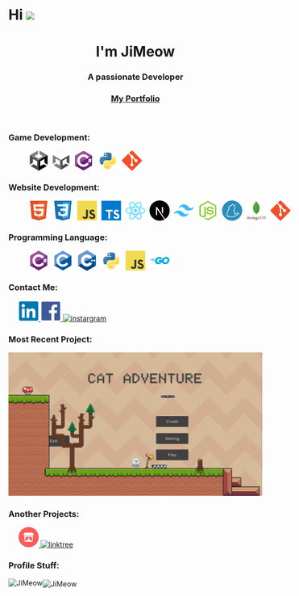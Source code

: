 # Hi ![](https://user-images.githubusercontent.com/18350557/176309783-0785949b-9127-417c-8b55-ab5a4333674e.gif)
<h1 align="center">I'm JiMeow</h1>
<h3 align="center" class="red">A passionate Developer</h3>
<h3 align="center" > <a href="https://jimeow-portfolio.vercel.app">My Portfolio </a></h3>


<br>
<div style="display: flex; flex-direction: column;">
    <h3 style="">Game Development:</h3>
    <div style="display: flex; gap: 8px; margin-left: 16px;">
        &nbsp;&nbsp;&nbsp;&nbsp;
        <img src="https://raw.githubusercontent.com/devicons/devicon/master/icons/unity/unity-original.svg#gh-light-mode-only" alt="unity" width="40" height="40"/>
        <img src="unity-black-theme.png#gh-dark-mode-only#gh-dark-mode-only" alt="unity" width="33" height="38"/>
        <img src="https://raw.githubusercontent.com/devicons/devicon/master/icons/csharp/csharp-original.svg" alt="csharp" width="40" height="40"/> 
        <img src="https://raw.githubusercontent.com/devicons/devicon/master/icons/python/python-original.svg" alt="python" width="40" height="40"/>
        <img src="https://raw.githubusercontent.com/devicons/devicon/55609aa5bd817ff167afce0d965585c92040787a/icons/git/git-plain.svg" alt="git" width="40" height="40"/>
    </div>
    <h3 style="">Website Development:</h3>
    <div style="display: flex; gap: 8px; margin-left: 16px;">
        &nbsp;&nbsp;&nbsp;&nbsp;
        <img src="https://raw.githubusercontent.com/devicons/devicon/master/icons/html5/html5-original.svg" alt="html5" width="40" height="40"/>
        <img src="https://raw.githubusercontent.com/devicons/devicon/55609aa5bd817ff167afce0d965585c92040787a/icons/css3/css3-original.svg" alt="css" width="40" height="40"/>
        <img src="https://raw.githubusercontent.com/devicons/devicon/55609aa5bd817ff167afce0d965585c92040787a/icons/javascript/javascript-original.svg" alt="javascripts" width="40" height="40"/>
        <img src="https://raw.githubusercontent.com/devicons/devicon/55609aa5bd817ff167afce0d965585c92040787a/icons/typescript/typescript-original.svg" alt="typescripts" width="40" height="40"/>
        <img src="https://raw.githubusercontent.com/devicons/devicon/master/icons/react/react-original.svg" alt="react" width="40" height="40"/>
        <img src="https://raw.githubusercontent.com/devicons/devicon/55609aa5bd817ff167afce0d965585c92040787a/icons/nextjs/nextjs-original.svg" alt="nextjs" width="40" height="40"/>
        <img src="https://raw.githubusercontent.com/devicons/devicon/55609aa5bd817ff167afce0d965585c92040787a/icons/tailwindcss/tailwindcss-plain.svg" alt="tailwindcss" width="40" height="40"/>
        <img src="https://raw.githubusercontent.com/devicons/devicon/master/icons/nodejs/nodejs-original.svg" alt="nodejs" width="40" height="40"/>
        <img src="https://raw.githubusercontent.com/devicons/devicon/55609aa5bd817ff167afce0d965585c92040787a/icons/yarn/yarn-original.svg" alt="yarn" width="40" height="40"/>
        <img src="https://raw.githubusercontent.com/devicons/devicon/55609aa5bd817ff167afce0d965585c92040787a/icons/mongodb/mongodb-original-wordmark.svg" alt="mongodb" width="40" height="40"/>
        <img src="https://raw.githubusercontent.com/devicons/devicon/55609aa5bd817ff167afce0d965585c92040787a/icons/git/git-plain.svg" alt="git" width="40" height="40"/>
    </div>
    <h3 style="">Programming Language:</h3>
    <div style="display: flex; gap: 8px; margin-left: 16px;">
        &nbsp;&nbsp;&nbsp;&nbsp;
        <img src="https://raw.githubusercontent.com/devicons/devicon/master/icons/csharp/csharp-original.svg" alt="csharp" width="40" height="40"/> 
        <img src="https://raw.githubusercontent.com/devicons/devicon/master/icons/c/c-original.svg" alt="c" width="40" height="40"/> 
        <img src="https://raw.githubusercontent.com/devicons/devicon/master/icons/cplusplus/cplusplus-original.svg" alt="cplusplus" width="40" height="40"/> 
        <img src="https://raw.githubusercontent.com/devicons/devicon/master/icons/python/python-original.svg" alt="python" width="40" height="40"/>
        <img src="https://raw.githubusercontent.com/devicons/devicon/55609aa5bd817ff167afce0d965585c92040787a/icons/javascript/javascript-original.svg" alt="javascripts" width="40" height="40"/>
        <img src="https://raw.githubusercontent.com/devicons/devicon/55609aa5bd817ff167afce0d965585c92040787a/icons/go/go-original-wordmark.svg" alt="javascripts" width="40" height="40"/>
    </div>
</div>

<h3 align="left"> Contact Me:</h3>
&nbsp;&nbsp;&nbsp;&nbsp;
<a href="https://www.linkedin.com/in/JiMeow"> 
    <img src="https://raw.githubusercontent.com/devicons/devicon/master/icons/linkedin/linkedin-original.svg" alt="linkedin" width="40" height="40"/>
</a>
<a href="https://www.facebook.com/profile.php?id=100002980307173"> 
    <img src="https://raw.githubusercontent.com/devicons/devicon/master/icons/facebook/facebook-original.svg" alt="facebook" width="40" height="40"/>
</a>
<a href="https://www.instagram.com/ixq_jrt/"> 
    <img src="https://raw.githubusercontent.com/rahuldkjain/github-profile-readme-generator/master/src/images/icons/Social/instagram.svg" alt="instargram" width="40" height="40"/>
</a>

<br>
<h3 align="left"> Most Recent Project:</h3>
<p align="center"> 
    <a href="https://cat-adventure.vercel.app/" >
        <img src="CatAdventure.gif" alt="CatAdventure" width="900"/>
    </a>
</p>

<h3 align="left"> Another Projects:</h3>
&nbsp;&nbsp;&nbsp;&nbsp;
<a href="https://jimeow.itch.io/"> 
    <img src="itch-io.svg" alt="itchiio" width="40" height="40"/>
</a>
<a href="https://linktr.ee/jimeow"> 
    <img src="https://assets.production.linktr.ee/a8fffeb2b124e17b010e3b9a85996b6e85334b56/favicon/apple-icon-180x180.png" alt="linktree" width="38" height="38"/>
</a>

<br>
<h3 align="left"> Profile Stuff:</h3>
<p> <img align="left" src="https://github-readme-stats.vercel.app/api?username=JiMeow&show_icons=true&theme=radical" alt="JiMeow" />
<p> <img align="center" src="https://github-readme-stats.vercel.app/api/top-langs/?username=JiMeow&hide=Shaderlab,Tex,ASP.net,HLSL&theme=dark&layout=compact" alt="JiMeow" />
